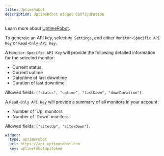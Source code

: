 ```yaml
---
title: UptimeRobot
description: UptimeRobot Widget Configuration
---
```


Learn more about [UptimeRobot](https://uptimerobot.com/).

To generate an API key, select `My Settings`, and either `Monitor-Specific API Key` or `Read-Only API Key`.

A `Monitor-Specific API Key` will provide the following detailed information
for the selected monitor:

- Current status
- Current uptime
- Date/time of last downtime
- Duration of last downtime

Allowed fields: `["status", "uptime", "lastDown", "downDuration"]`.

A `Read-Only API Key` will provide a summary of all monitors in your account:

- Number of 'Up' monitors
- Number of 'Down' monitors

Allowed fields: `["sitesUp", "sitesDown"]`.

```yaml
widget:
  type: uptimerobot
  url: https://api.uptimerobot.com
  key: uptimerobotapitoken
```
